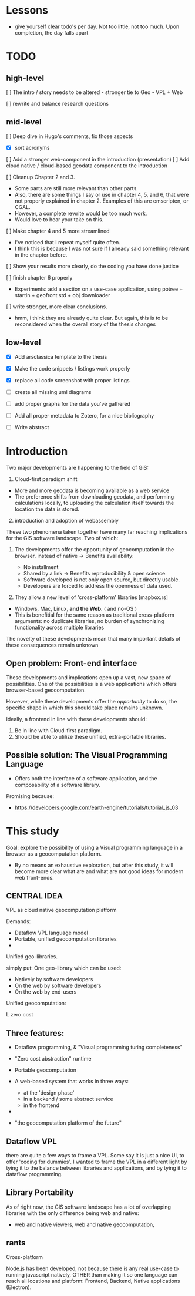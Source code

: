 



Lessons
==========

- give yourself clear todo's per day. 
  Not too little, not too much.
  Upon completion, the day falls apart


TODO
============

high-level
----------

[ ] The intro / story needs to be altered 
    - stronger tie to Geo
    - VPL + Web

[ ] rewrite and balance research questions

mid-level
---------

[ ] Deep dive in Hugo's comments, fix those aspects 
  - [x] sort acronyms

[ ] Add a stronger web-component in the introduction (presentation)
[ ] Add cloud native / cloud-based geodata component to the introduction  

[ ] Cleanup Chapter 2 and 3.  
  - Some parts are still more relevant than other parts. 
  - Also, there are some things I say or use in chapter 4, 5, and 6, that were not properly explained in chapter 2. Examples of this are emscripten, or CGAL. 
  - However, a complete rewrite would be too much work.
  - Would love to hear your take on this.

[ ] Make chapter 4 and 5 more streamlined 
  - I've noticed that I repeat myself quite often.
  - I think this is because I was not sure if I already said something relevant in the chapter before.

[ ] Show your results more clearly, do the coding you have done justice

[ ] finish chapter 6 properly 
  - Experiments: add a section on a use-case application, using potree + startin + geofront std + obj downloader

[ ] write stronger, more clear conclusions.
  - hmm, i think they are already quite clear. But again, this is to be reconsidered when the overall story of the thesis changes  

low-level 
-------------------

- [x] Add arsclassica template to the thesis
- [x] Make the code snippets / listings work properly
- [x] replace all code screenshot with proper listings
- [ ] create all missing uml diagrams
- [ ] add proper graphs for the data you've gathered 
- [ ] Add all proper metadata to Zotero, for a nice bibliography
- [ ] Write abstract






Introduction
============

Two major developments are happening to the field of GIS: 

1. Cloud-first paradigm shift
  - More and more geodata is becoming available as a web service  
  - The preference shifts from downloading geodata, and performing calculations locally, 
    to uploading the calculation itself towards the location the data is stored. 

2. introduction and adoption of webassembly

These two phenomena taken together have many far reaching implications for the GIS software landscape. 
Two of which: 

1. The developments offer the opportunity of geocomputation in the browser, instead of native
  -> Benefits availability: 
     - No installment
     - Shared by a link
  -> Benefits reproducibility & open science:
     - Software developed is not only open source, but directly usable.
     - Developers are forced to address the openness of data used.

2. They allow a new level of 'cross-platform' libraries [mapbox.rs]
  - Windows, Mac, Linux, **and the Web**. ( and no-OS )
  - This is benefitial for the same reason as traditional cross-platform arguments: no duplicate libraries, no burden of synchronizing functionality across multiple libraries   

The novelty of these developments mean that many important details of these consequences remain unknown



Open problem: Front-end interface
---------------------------------

These developments and implications open up a vast, new space of possibilities.
One of the possibilities is a web applications which offers browser-based geocomputation.

However, while these developments offer the _opportunity_ to do so, 
the specific shape in which this should take place remains unknown.  

Ideally, a frontend in line with these developments should: 
1. Be in line with Cloud-first paradigm.
2. Should be able to utilize these unified, extra-portable libraries.


Possible solution: The Visual Programming Language
--------------------------------------------------

- Offers both the interface of a software application, and the composability of a software library. 


Promising because: 
- https://developers.google.com/earth-engine/tutorials/tutorial_js_03




This study
==========

Goal: explore the possibility of using a Visual programming language in a browser as a geocomputation platform.
  - By no means an exhaustive exploration, but after this study, it will become more clear what are and what are not good ideas for modern web front-ends.




CENTRAL IDEA
-----------------
VPL as cloud native geocomputation platform

Demands: 
- Dataflow VPL language model 
- Portable, unified geocomputation libraries
- 




Unified geo-libraries. 

simply put: One geo-library which can be used: 
- Natively by software developers
- On the web by software developers
- On the web by end-users



Unified geocomputation: 





L zero cost 



Three features:
--------------
- Dataflow programming, & "Visual programming turing completeness"
- "Zero cost abstraction" runtime
- Portable geocomputation

- A web-based system that works in three ways: 
  - at the 'design phase'
  - in a backend / some abstract service 
  - in the frontend


- 
- "the geocomputation platform of the future" 


Dataflow VPL
-----------
there are quite a few ways to frame a VPL. 
Some say it is just a nice UI, to offer 'coding for dummies'.
I wanted to frame the VPL in a different light by tying it to the balance between libraries and applications, and by tying it to dataflow programming.








Library Portability
----------------
As of right now, the GIS software landscape has a lot of overlapping libraries with the only difference being web and native:
- web and native viewers, web and native geocomputation, 








rants 
-----

Cross-platform

Node.js has been developed, not because there is any real use-case to running javascript natively, OTHER than making it so one language can reach all locations and platform: Frontend, Backend, Native applications (Electron). 